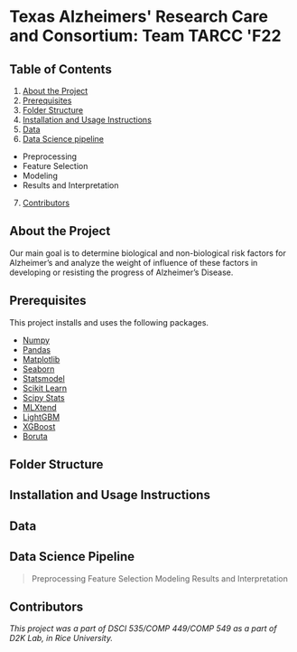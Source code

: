# Texas Alzheimers' Research Care and Consortium: Team TARCC 'F22

## Table of Contents

1. [About the Project](#about-the-project)
2. [Prerequisites](#prerequisites)
3. [Folder Structure](#folder-structure)
4. [Installation and Usage Instructions](#installation-and-usage-instructions)
5. [Data](#data)
6. [Data Science pipeline](#data-science-pipeline)
- Preprocessing
- Feature Selection
- Modeling
- Results and Interpretation </details>
7. [Contributors](#contributors)

## About the Project
Our main goal is to determine biological and non-biological risk factors for Alzheimer’s and analyze the weight of influence of these factors in developing or resisting the progress of Alzheimer’s Disease.

## Prerequisites
This project installs and uses the following packages.
- [Numpy](https://pypi.org/project/numpy/)
- [Pandas](https://pypi.org/project/pandas/)
- [Matplotlib](https://pypi.org/project/matplotlib/)
- [Seaborn](https://pypi.org/project/seaborn/)
- [Statsmodel](https://pypi.org/project/statsmodels/)
- [Scikit Learn](https://pypi.org/project/scikit-learn/)
- [Scipy Stats](https://pypi.org/project/scipy/)
- [MLXtend](https://pypi.org/project/mlxtend/)
- [LightGBM](https://pypi.org/project/lightgbm/)
- [XGBoost](https://pypi.org/project/xgboost/)
- [Boruta](https://pypi.org/project/Boruta/)

## Folder Structure

## Installation and Usage Instructions

## Data

## Data Science Pipeline
> Preprocessing
> Feature Selection
> Modeling
> Results and Interpretation

## Contributors

*This project was a part of DSCI 535/COMP 449/COMP 549 as a part of D2K Lab, in Rice University.*

